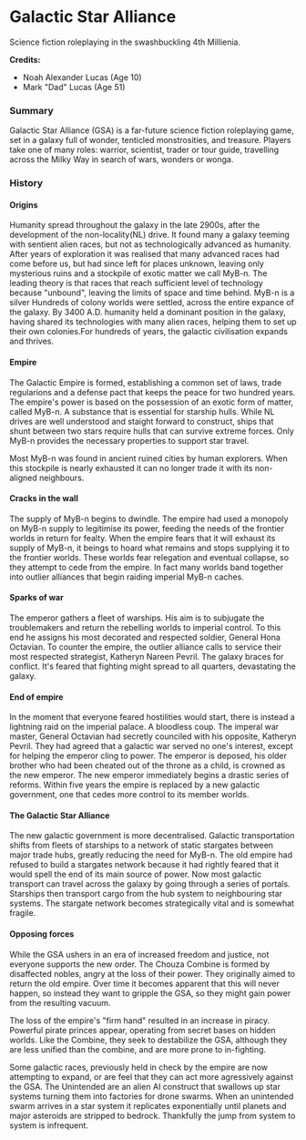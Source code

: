 
# Galactic Star Alliance

Science fiction roleplaying in the swashbuckling 4th Millienia.


**Credits:** 

* Noah Alexander Lucas (Age 10) 
* Mark "Dad" Lucas (Age 51)

### Summary

Galactic Star Alliance (GSA) is a far-future science fiction roleplaying game, set in a galaxy full of wonder, tenticled monstrosities, and treasure. Players take one of many roles: warrior, scientist, trader or tour guide, travelling across the Milky Way in search of wars, wonders or wonga. 

### History

#### Origins

Humanity spread throughout the galaxy in the late 2900s, after the development of the non-locality(NL) drive. It found many a galaxy teeming with sentient alien races, but not as technologically advanced as humanity. After years of exploration it was realised that many advanced races had come before us, but had since left for places unknown, leaving only mysterious ruins and a stockpile of exotic matter we call MyB-n. The leading theory is that races that reach sufficient level of technology because "unbound", leaving the limits of space and time behind. MyB-n is a silver
Hundreds of colony worlds were settled, across the entire expance of the galaxy. By 3400 A.D. humanity held a dominant position in the galaxy, having shared its technologies with many alien races, helping them to set up their own colonies.For hundreds of years, the galactic civilisation expands and thrives.

#### Empire

The Galactic Empire is formed, establishing a common set of laws, trade regularions and a defense pact that keeps the peace for two hundred years. The empire's power is based on the possession of an exotic form of matter, called MyB-n. A substance that is essential for starship hulls. While NL drives are well understood and staight forward to construct, ships that shunt between two stars require hulls that can survive extreme forces. Only MyB-n provides the necessary properties to support star travel.

Most MyB-n was found in ancient ruined cities by human explorers. When this stockpile is nearly exhausted it can no longer trade it with its non-aligned neighbours. 

#### Cracks in the wall

The supply of MyB-n begins to dwindle. The empire had used a monopoly on MyB-n supply to legitimise its power, feeding the needs of the frontier worlds in return for fealty. When the empire fears that it will exhaust its supply of MyB-n, it beings to hoard what remains and stops supplying it to the frontier worlds. These worlds fear relegation and eventual collapse, so they attempt to cede from the empire. In fact many worlds band together into outlier alliances that begin raiding imperial MyB-n caches. 

#### Sparks of war

The emperor gathers a fleet of warships. His aim is to subjugate the troublemakers and return the rebelling worlds to imperial control. To this end he assigns his most decorated and respected soldier, General Hona Octavian. To counter the empire, the outlier alliance calls to service their most respected strategist, Katheryn Nareen Pevril. The galaxy braces for conflict. It's feared that fighting might spread to all quarters, devastating the galaxy.

#### End of empire

In the moment that everyone feared hostilities would start, there is instead a lightning raid on the imperial palace. A bloodless coup. The imperal war master, General Octavian had secretly counciled with his opposite, Katheryn Pevril. They had agreed that a galactic war served no one's interest, except for helping the emperor cling to power. The emperor is deposed, his older brother who had been cheated out of the throne as a child, is crowned as the new emperor. The new emperor immediately begins a drastic series of reforms. Within five years the empire is replaced by a new galactic government, one that cedes more control to its member worlds. 

#### The Galactic Star Alliance

The new galactic government is more decentralised. Galactic transportation shifts from fleets of starships to a network of static stargates between major trade hubs, greatly reducing the need for MyB-n. The old empire had refused to build a stargates network because it had rightly feared that it would spell the end of its main source of power. Now most galactic transport can travel across the galaxy by going through a series of portals. Starships then transport cargo from the hub system to neighbouring star systems. The stargate network becomes strategically vital and is somewhat fragile.

#### Opposing forces

While the GSA ushers in an era of increased freedom and justice, not everyone supports the new order. The Chouza Combine is formed by disaffected nobles, angry at the loss of their power. They originally aimed to return the old empire. Over time it becomes apparent that this will never happen, so instead they want to gripple the GSA, so they might gain power from the resulting vacuum.

The loss of the empire's "firm hand" resulted in an increase in piracy. Powerful pirate princes appear, operating from secret bases on hidden worlds. Like the Combine, they seek to destabilize the GSA, although they are less unified than the combine, and are more prone to in-fighting.

Some galactic races, previously held in check by the empire are now attempting to expand, or are feel that they can act more agressively against the GSA. The Unintended are an alien AI construct that swallows up star systems turning them into factories for drone swarms. When an unintended swarm arrives in a star system it replicates exponentially until planets and major asteroids are stripped to bedrock. Thankfully the jump from system to system is infrequent.



